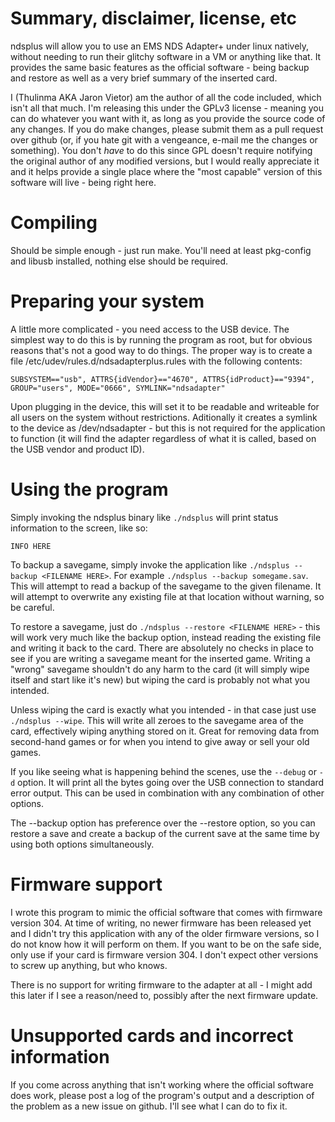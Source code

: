Summary, disclaimer, license, etc
=================================

ndsplus will allow you to use an EMS NDS Adapter+ under linux natively, without needing to run their glitchy software in a VM or anything like that. It provides the same basic features as the official software - being backup and restore as well as a very brief summary of the inserted card.

I (Thulinma AKA Jaron Vietor) am the author of all the code included, which isn't all that much. I'm releasing this under the GPLv3 license - meaning you can do whatever you want with it, as long as you provide the source code of any changes. If you do make changes, please submit them as a pull request over github (or, if you hate git with a vengeance, e-mail me the changes or something). You don't _have_ to do this since GPL doesn't require notifying the original author of any modified versions, but I would really appreciate it and it helps provide a single place where the "most capable" version of this software will live - being right here.


Compiling
=========

Should be simple enough - just run make. You'll need at least pkg-config and libusb installed, nothing else should be required.

Preparing your system
=====================

A little more complicated - you need access to the USB device. The simplest way to do this is by running the program as root, but for obvious reasons that's not a good way to do things. The proper way is to create a file /etc/udev/rules.d/ndsadapterplus.rules with the following contents:

    SUBSYSTEM=="usb", ATTRS{idVendor}=="4670", ATTRS{idProduct}=="9394", GROUP="users", MODE="0666", SYMLINK="ndsadapter"

Upon plugging in the device, this will set it to be readable and writeable for all users on the system without restrictions. Aditionally it creates a symlink to the device as /dev/ndsadapter - but this is not required for the application to function (it will find the adapter regardless of what it is called, based on the USB vendor and product ID).

Using the program
=================

Simply invoking the ndsplus binary like `./ndsplus` will print status information to the screen, like so:

    INFO HERE

To backup a savegame, simply invoke the application like  `./ndsplus --backup <FILENAME HERE>`. For example `./ndsplus --backup somegame.sav`. This will attempt to read a backup of the savegame to the given filename. It will attempt to overwrite any existing file at that location without warning, so be careful.

To restore a savegame, just do `./ndsplus --restore <FILENAME HERE>` - this will work very much like the backup option, instead reading the existing file and writing it back to the card. There are absolutely no checks in place to see if you are writing a savegame meant for the inserted game. Writing a "wrong" savegame shouldn't do any harm to the card (it will simply wipe itself and start like it's new) but wiping the card is probably not what you intended.

Unless wiping the card is exactly what you intended - in that case just use `./ndsplus --wipe`. This will write all zeroes to the savegame area of the card, effectively wiping anything stored on it. Great for removing data from second-hand games or for when you intend to give away or sell your old games.

If you like seeing what is happening behind the scenes, use the `--debug` or `-d` option. It will print all the bytes going over the USB connection to standard error output. This can be used in combination with any combination of other options.

The --backup option has preference over the --restore option, so you can restore a save and create a backup of the current save at the same time by using both options simultaneously.

Firmware support
================

I wrote this program to mimic the official software that comes with firmware version 304. At time of writing, no newer firmware has been released yet and I didn't try this application with any of the older firmware versions, so I do not know how it will perform on them. If you want to be on the safe side, only use if your card is firmware version 304. I don't expect other versions to screw up anything, but who knows.

There is no support for writing firmware to the adapter at all - I might add this later if I see a reason/need to, possibly after the next firmware update.


Unsupported cards and incorrect information
===========================================

If you come across anything that isn't working where the official software does work, please post a log of the program's output and a description of the problem as a new issue on github. I'll see what I can do to fix it.

